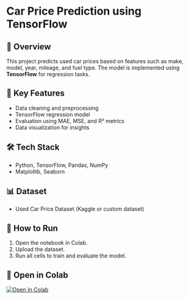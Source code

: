 # Car Price Prediction using TensorFlow

## 📌 Overview
This project predicts used car prices based on features such as make, model, year, mileage, and fuel type. The model is implemented using **TensorFlow** for regression tasks.

## 🧠 Key Features
- Data cleaning and preprocessing
- TensorFlow regression model
- Evaluation using MAE, MSE, and R² metrics
- Data visualization for insights

## 🛠️ Tech Stack
- Python, TensorFlow, Pandas, NumPy
- Matplotlib, Seaborn

## 📊 Dataset
- Used Car Price Dataset (Kaggle or custom dataset)

## 🚀 How to Run
1. Open the notebook in Colab.
2. Upload the dataset.
3. Run all cells to train and evaluate the model.

## 🔗 Open in Colab
[![Open In Colab]([https://colab.research.google.com/assets/colab-badge.svg)](https://colab.research.google.com/github/YOUR_USERNAME/car-price-prediction/blob/main/car_price_prediction.ipynb](https://colab.research.google.com/drive/1g0QOXWwIkQf-TIO5vGhv3KfoVzOuagOy?usp=sharing))
